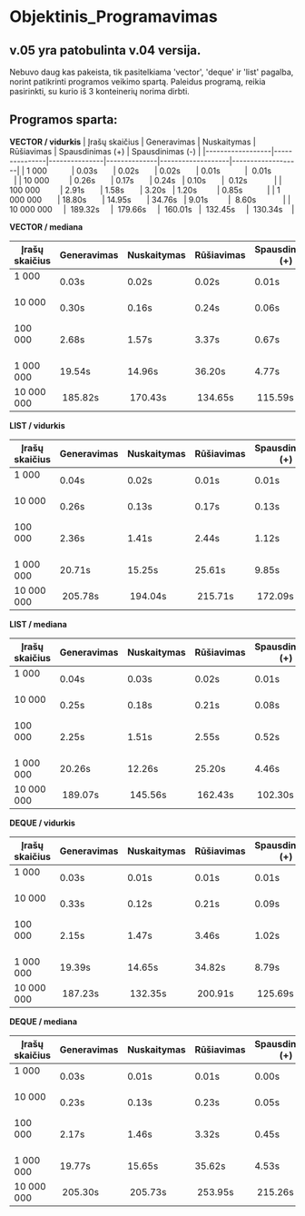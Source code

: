 # Objektinis_Programavimas

## v.05 yra patobulinta v.04 versija. 
Nebuvo daug kas pakeista, tik pasitelkiama 'vector', 'deque' ir 'list' pagalba, norint patikrinti programos veikimo spartą. Paleidus programą, reikia pasirinkti, su kurio iš 3 konteinerių norima dirbti.


## Programos sparta:

**VECTOR / vidurkis**
|  Įrašų skaičius  |  Generavimas  |  Nuskaitymas  |  Rūšiavimas  |  Spausdinimas (+) |  Spausdinimas (-) |
|------------------|---------------|---------------|--------------|-------------------|-------------------|
|  1 000           |  0.03s        |  0.02s        |  0.02s       |  0.01s            |  0.01s            |
|  10 000          |  0.26s        |  0.17s        |  0.24s       |  0.10s            |  0.12s            |
|  100 000         |  2.91s        |  1.58s        |  3.20s       |  1.20s            |  0.85s            |
|  1 000 000       |  18.80s       |  14.95s       |  34.76s      |  9.01s            |  8.60s            |
|  10 000 000      |  189.32s      |  179.66s      |  160.01s     |  132.45s          |  130.34s          |

**VECTOR / mediana**

|  Įrašų skaičius  |  Generavimas  |  Nuskaitymas  |  Rūšiavimas  |  Spausdinimas (+) |  Spausdinimas (-) |
|------------------|---------------|---------------|--------------|-------------------|-------------------|
|  1 000           |  0.03s        |  0.02s        |  0.02s       |  0.01s            |  0.01s            |
|  10 000          |  0.30s        |  0.16s        |  0.24s       |  0.06s            |  0.17s            |
|  100 000         |  2.68s        |  1.57s        |  3.37s       |  0.67s            |  1.35s            |
|  1 000 000       |  19.54s       |  14.96s       |  36.20s      |  4.77s            |  12.82s           |
|  10 000 000      |  185.82s      |  170.43s      |  134.65s     |  115.59s          |  117.26s          |

**LIST / vidurkis**

|  Įrašų skaičius  |  Generavimas  |  Nuskaitymas  |  Rūšiavimas  |  Spausdinimas (+) |  Spausdinimas (-) |
|------------------|---------------|---------------|--------------|-------------------|-------------------|
|  1 000           |  0.04s        |  0.02s        |  0.01s       |  0.01s            |  0.01s            |
|  10 000          |  0.26s        |  0.13s        |  0.17s       |  0.13s            |  0.10s            |
|  100 000         |  2.36s        |  1.41s        |  2.44s       |  1.12s            |  0.99s            |
|  1 000 000       |  20.71s       |  15.25s       |  25.61s      |  9.85s            |  9.82s            |
|  10 000 000      |  205.78s      |  194.04s      |  215.71s     |  172.09s          |  174.52s          |


**LIST / mediana**

|  Įrašų skaičius  |  Generavimas  |  Nuskaitymas  |  Rūšiavimas  |  Spausdinimas (+)  | Spausdinimas (-) |
|------------------|---------------|---------------|--------------|--------------------|------------------|
|  1 000           |  0.04s        |  0.03s        |  0.02s       |  0.01s             | 0.02s            |
|  10 000          |  0.25s        |  0.18s        |  0.21s       |  0.08s             | 0.16s            |
|  100 000         |  2.25s        |  1.51s        |  2.55s       |  0.52s             | 1.42s            | 
|  1 000 000       |  20.26s       |  12.26s       |  25.20s      |  4.46s             | 13.50s           |
|  10 000 000      |  189.07s      |  145.56s      |  162.43s     |  102.30s           | 100.98s          |

**DEQUE / vidurkis**

|  Įrašų skaičius  |  Generavimas  |  Nuskaitymas  |  Rūšiavimas  |  Spausdinimas (+)  | Spausdinimas (-)|
|------------------|---------------|---------------|--------------|--------------------|-----------------|
|  1 000           |  0.03s        |  0.01s        |  0.01s       |  0.01s             |  0.01s          |
|  10 000          |  0.33s        |  0.12s        |  0.21s       |  0.09s             |  0.09s          |
|  100 000         |  2.15s        |  1.47s        |  3.46s       |  1.02s             |  0.95s          |
|  1 000 000       |  19.39s       |  14.65s       |  34.82s      |  8.79s             |  8.49s          |
|  10 000 000      |  187.23s      |  132.35s      |  200.91s     |  125.69s           |  142.61s        |

**DEQUE / mediana**

|  Įrašų skaičius  |  Generavimas  |  Nuskaitymas  |  Rūšiavimas  |  Spausdinimas (+) |  Spausdinimas (-) |
|------------------|---------------|---------------|--------------|-------------------|-------------------|
|  1 000           |  0.03s        |  0.01s        |  0.01s       |  0.00s            |  0.01s            |
|  10 000          |  0.23s        |  0.13s        |  0.23s       |  0.05s            |  0.13s            |
|  100 000         |  2.17s        |  1.46s        |  3.32s       |  0.45s            |  1.35s            |
|  1 000 000       |  19.77s       |  15.65s       |  35.62s      |  4.53s            |  13.06s           |
|  10 000 000      |  205.30s      |  205.73s      |  253.95s     |  215.26s          |  199.30s          |
